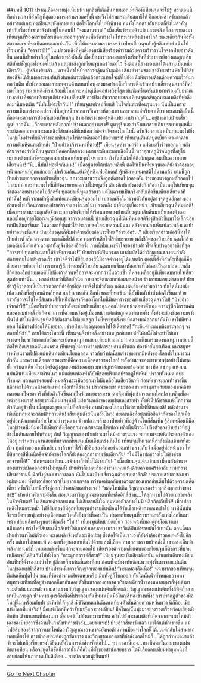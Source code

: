 ##บทที่ 1011 ปราณเลือดพวยพุ่งเทียมฟ้า
ทุกสิ่งที่เกิดขึ้นภายนอก มีหรือที่เทียนจุนจะไม่รู้ ทว่าตอนนี้คือช่วงเวลาที่สำคัญที่สุดของการผสานรวมครั้งนี้ เขาจึงไม่สามารถเสียสมาธิได้ อีกอย่างสำหรับเขาแล้ว อย่าว่าแต่เกาะทงเทียนจะพังทลายเลย ต่อให้โลกทั้งใบพังพินาศ คนทั้งโลกตายกันหมดก็ยังไม่สำคัญเท่ากับเรื่องที่เขากำลังทำอยู่ในตอนนี้!
“จงผสานรวม!” เมื่อเห็นว่ารอบด้านมีเปลวเพลิงเยื้องกรายลงมา เทียนจุนที่ร้องคำรามก็ระเบิดตบะออกทุกด้านเพื่อขัดขวางไม่ให้ทะเลเพลิงเข้ามาใกล้ ขณะเดียวกันมือทั้งสองของเขาก็ระเบิดตบะออกเช่นกัน เพื่อให้การผสานรวมระหว่างป๋ายเสี่ยวฉุนกับตู้หลิงเฟยดำเนินไปเร็วมากขึ้น
“อาจารย์!!” ในเปลวเพลิงที่พุ่งดิ่งลงมามีเสียงร้องคำรามด้วยความร้าวรานใจจากป๋ายฮ่าวดังขึ้น ตอนนี้ป๋ายฮ่าวก็อยู่ในเปลวเพลิงผืนนี้ เมื่อเยื้องกรายลงมาเขาจึงเห็นทันทีว่าอาจารย์ของตนสูญเสียสติสัมปชัญญะทั้งหมดไปแล้ว และกำลังถูกเทียนจุนกดร่างเอาไว้ ซึ่งตอนนี้ร่างของเขาได้ผสานเป็นหนึ่งเดียวกับ...ตู้หลิงเฟยแล้ว...
ภาพนี้ทำให้ป๋ายฮ่าวคลุ้มคลั่งสุดขีด เสียงคำรามของเขาดังสะท้านฟ้า ไฟยี่สิบสองสีจึงได้รับผลกระทบทันที มันพลันระเบิดแล้วกระแทกโจมตีไปยังผนังหินรอบด้านด้วยความเร็วที่มากกว่าเดิม ทั้งยังหลอมละลายเพดานด้านบนเพื่อพุ่งลงมาอย่างเต็มที่
ตรงดิ่งเข้าหาป๋ายเสี่ยวฉุนจากสี่ทิศ!
มองไกลๆ ทะเลเพลิงที่รายล้อมนี้โหมกระหน่ำดุเดือดอย่างถึงที่สุด มันซัดครืนครั่นเข้ามาพร้อมกับปราณบางอย่างที่ขนาดเทียนจุนก็ยังหน้าเปลี่ยนสี!
การป้องกันจากตบะของเทียนจุนกลับถูกทะเลเพลิงที่พุ่งดิ่งลงมานี้มองเมิน
“นี่มันไฟอะไรกัน!!” เทียนจุนหน้าเปลี่ยนสี ในใจสั่นสะเทือนรุนแรง นั่นเป็นเพราะความแข็งแกร่งของเปลวไฟนี้อยู่เหนือจากการวิเคราะห์ของเขา
และเวลาแค่พริบตาเดียว ทะเลเพลิงผืนนี้ก็ลอดทะลวงการป้องกันของเทียนจุน ข้ามผ่านร่างของตู้หลิงเฟย มาปรากฏตัว...อยู่ข้างกายป๋ายเสี่ยวฉุน!
จากนั้น...ก็กระแทกพลังออกไปข้างนอกอย่างแรง!!
ตูมๆๆ!
พละกำลังมหาศาลเกินบรรยายขุมหนึ่งระเบิดออกมาจากทะเลเพลิงยี่สิบสองสีที่เหนือกว่าขีดจำกัดของโลกใบนี้ ครั้นจึงกลายมาเป็นกำแพงไฟยิ่งใหญ่มโหฬารที่ผลักร่างของเทียนจุนให้กระเด็นออกไปอย่างแรง!
เทียนจุนสีหน้าบูดเบี้ยว ดวงตาฉายความอำมหิตและบ้าคลั่ง
“ป๋ายฮ่าว เจ้ารนหาที่ตาย!!” เทียนจุนคำรามกร้าว แผ่ตบะทั้งร่างออกมา พลังอำนาจของว่าที่เทียนจุนระเบิดออกโดยตรง หมายจะดับทะเลเพลิงผืนนี้ ทว่าอุณหภูมิร้อนสูงที่อยู่ในทะเลเพลิงกลับซัดระอุออกมา ทำเอาเทียนจุนใจหายวาบ ถึงขั้นสัมผัสได้ถึงวิกฤตความเป็นความตายเสี้ยวหนึ่ง!
“นี่...นี่มันไฟอะไรกันแน่!” เมื่ออยู่ภายใต้เปลวเพลิงนี้ ต่อให้เป็นเทียนจุนเองก็ยังจำต้องถอยหนี และคนที่ถูกผลักออกไปพร้อมกัน...ยังมีตู้หลิงเฟยอีกคน!
ตู้หลิงเฟยหมดสติไปนานแล้ว ยามนี้ถูกป๋ายฮ่าวแยกออกจากป๋ายเสี่ยวฉุน สภาวะผสานรวมจึงถูกตัดขาดไปกลางคัน ร่างของนางถูกผลักออกไปไกลมาก!
และกำแพงไฟนี้ก็ยังคงขยายออกไปไม่หยุดยั้ง เสียงอึกทึกยังคงดังกึกก้อง เป็นเหตุให้เทียนจุนจำต้องถอยห่างออกไปอีกครั้ง ทุกอย่างนี้พูดแล้วยาว แต่ในความเป็นจริงกลับเกิดขึ้นเพียงเสี้ยวนาทีเท่านั้น!
หลังจากผลักตู้หลิงเฟยและเทียนจุนออกไป เปลวเพลิงก็มารวมตัวกันอยู่ตรงจุดศูนย์กลางของกำแพงไฟ เรือนกายของป๋ายฮ่าวจำแลงขึ้นมาในเปลวเพลิง มายืนอยู่เบื้องหน้า...ป๋ายเสี่ยวฉุนที่หมดสติ!
เมื่อการผสานรวมถูกขัดจังหวะกลางคันจึงทำให้เรือนกายของป๋ายเสี่ยวฉุนกลับคืนมาเป็นของตัวเอง และเมื่ออยู่ภายใต้อุณหภูมิร้อนสูงจากรอบด้านนี้ ป๋ายเสี่ยวฉุนที่เดิมทีหมดสติจึงรู้สึกตัวขึ้นมาได้เล็กน้อย
เขาฝืนลืมตาขึ้นมา ในดวงตาที่ขุ่นมัวไร้ประกายสดใสฉายความมึนงง หลังจากมองเห็นเปลวเพลิงและป๋ายฮ่าวอย่างชัดเจน ป๋ายเสี่ยวฉุนก็พึมพำด้วยเสียงอ่อนระโหย
“ฮ่าวเอ๋อร์...”
เสียงเรียกฮ่าวเอ๋อร์นี้ทำให้ป๋ายฮ่าวตัวสั่น ดวงตาของเขาเต็มไปด้วยความเศร้าเสียใจไร้คำบรรยาย พลังชีวิตของป๋ายเสี่ยวฉุนใกล้จะมอดดับเต็มทีแล้ว ดวงตาทั้งคู่จึงปิดลงอีกครั้ง ภาพนี้ทิ่มแทงหัวใจของป๋ายฮ่าวให้เจ็บปวดอย่างถึงที่สุด
“อาจารย์ ทุกอย่างมอบให้ข้าจัดการเอง!” ป๋ายฮ่าวกัดฟันกรอด เขาสัมผัสได้ว่าวิญญาณของตนกำลังสลายหายไปอย่างรวดเร็ว เข้าใจดีว่าไฟยี่สิบสองสีนี้มิอาจดำรงอยู่ได้นานนัก
ตอนนี้สิ่งที่สำคัญที่สุดก็คือช่วยอาจารย์ออกไป เพราะเขารู้สึกว่าตอนนี้ป๋ายเสี่ยวฉุนบาดเจ็บสาหัสอย่างที่ไม่เคยเป็นมาก่อน...พลังชีวิตของอีกฝ่ายมอดดับไปถึงเก้าส่วนหรืออาจจะมากกว่านั้นด้วยซ้ำ
ที่หลงเหลืออยู่มีเพียงลมหายใจเสี้ยวสุดท้ายเท่านั้น...
หากล่าช้ากว่านี้อีกสักนิด กายและจิตของเขาย่อมมอดม้วย ร่างกายมลายเต๋าสลาย!
ป๋ายฮ่าวรู้ดีว่าตอนนี้เป็นช่วงเวลาที่สำคัญที่สุด เขาจึงไม่มัวลังเล พลันแผดเสียงคำรามกร้าว ทันใดนั้นผนังเปลวเพลิงที่อยู่รอบด้านก็หดสวบเข้ามาหากัน อีกทั้งขณะที่หดเข้ามานี้ยังมีพลังนำส่งก่อตัวขึ้นมาด้วย
ราวกับว่าจะใช้ไฟยี่สิบสองสีที่เหนือขีดจำกัดของโลกใบนี้ฝืนพาร่างของป๋ายเสี่ยวฉุนจากไป!
“ป๋ายฮ่าว เจ้ากล้ารึ!!” เมื่อเห็นว่าป๋ายฮ่าวกำลังจะช่วยป๋ายเสี่ยวฉุนออกไปต่อหน้าต่อตาตัวเอง ความรู้สึกโกรธแค้นและความบ้าคลั่งที่เกิดจากการที่ความหวังอยู่เบื้องหน้า แต่กลับถูกคนทำลายทิ้ง ทั้งยังจะช่วงชิงความหวังนั้นไป ทำให้เทียนจุนที่สติวิปลาสจนไม่แยแสลูก ไม่ยี่หระทุกสิ่งระเบิดอารมณ์ออกมาทันที
เขาไม่มีทางยอม ไม่มีทางปล่อยให้ป๋ายฮ่าว...ช่วยป๋ายเสี่ยวฉุนออกไปได้เด็ดขาด!
“กะอีแค่ทะเลเพลิงกระจอกๆ จงสลายให้ข้า!”
ภายใต้แรงโทสะนี้ เทียนจุนจึงบ้าคลั่งอย่างสมบูรณ์แบบ ต่อให้ผนังไฟจะทำให้เขาหวาดหวั่น ทว่าเขากลับยังคงระเบิดพลานุภาพสยบเทียมฟ้าออกมา! ความแข็งแกร่งของพลานุภาพสยบนี้ก่อให้เกิดแรงกดดันมหาศาล เป็นเหตุให้ความว่างเปล่ารอบด้านปริแตก ท้องฟ้าสั่นสะเทือน มหาสมุทรทงเทียนรวมไปถึงแผ่นดินทงเทียนโยกคลอน
ราวกับว่าบัดนี้บนร่างของเขามีพลังของโลกทั้งใบมารวมตัวกัน และความเดือดดาลของเขาก็คือความเดือดดาลของโลก!
พลังอำนาจของเขาพวยพุ่งอย่างไม่หยุดยั้ง พริบตาเดียวก็ระเบิดขีดสูงสุดของพลังออกมา มหาสมุทรด้านนอกร้องคำราม เทือกเขาทุกแห่งบนแผ่นดินทงเทียนสะท้านไหว แม้แต่บนท้องฟ้าก็ยังมีรอยปริแตกปรากฏให้เห็น!
ปราณทั้งหมด ตบะทั้งหมด พลานุภาพสยบทั้งหมดล้วนระเบิดออกมาไม่มีเหลือในเสี้ยววินาที ก่อนที่เขาจะยกเท้าขวาขึ้นแล้วเตะไปด้านหน้าอย่างแรง!
เมื่อเท้านี้ร่วงลง ปราณของเขา ตบะของเขา พลานุภาพสยบของเขาคล้ายกลายมาเป็นของจริงที่ก่อตัวกันขึ้นมาเป็นร่างกายธรรมขนาดมหึมาที่พุ่งเข้ากระแทกใส่เปลวเพลิงเบื้องหน้าอย่างแรง!
กายธรรมนี้แผ่แสงห้าสี แฝงเร้นพลังของลมฝนและสายฟ้า ทั้งยังมีปณิธานแห่งโลกรวมตัวกันอยู่ข้างใน เมื่อบุกตะลุยออกไปก็คล้ายดึงเอาพลังของโลกมาใช้กำราบไฟยี่สิบสองสี!
พลังอำนาจเช่นนี้มากพอจะถล่มฟ้าทลายดิน!
เสียงตูมดังสนั่นหวั่นไหว!
ทะเลเพลิงที่อยู่เหนือขีดจำกัดของโลกเมื่ออยู่ต่อหน้าเขากลับส่ายไหวอย่างรุนแรง ร่างเปลวเพลิงของป๋ายฮ่าวที่อยู่ด้านในก็สั่นเทิ้ม รู้สึกเหมือนมีมือใหญ่ข้างหนึ่งที่มองไม่เห็นกำลังเงื้อออกมาหมายจะตบให้เปลวเพลิงผืนนี้รวมไปถึงตัวของป๋ายฮ่าวที่อยู่ข้างในดับสลายไปพร้อมๆ กัน!
วิญญาณของป๋ายฮ่าวเผาไหม้อย่างรุนแรง พยายามจะหยัดประคองตัวเองให้อยู่ ทว่าพลานุภาพสยบที่มาจากเทียนจุนนั้นแข็งแกร่งเกินไป เทียนจุนในเวลานี้กำลังเดินเข้ามาทีละก้าว ทุกก้าวของเขาที่เหยียบลงล้วนทำให้ไฟยี่สิบสองสีถอยร่นออกห่าง ราวกับว่าเมื่ออยู่ต่อหน้าเขา ไฟยี่สิบสองสีที่เหนือขีดจำกัดของโลกก็ยังต้องถูกกำราบเช่นเดียวกัน!
“ไม่มีใครขัดขวางไม่ให้ข้าช่วยอาจารย์ได้!”
“นักพรตทงเทียน...เจ้าเองก็ทำไม่ได้เช่นกัน!!” เมื่อเทียนจุนเดินเข้ามา เมื่อพลังอำนาจของเขาระเบิดออกอย่างไม่หยุดยั้ง ป๋ายฮ่าวก็แผดเสียงคำรามแหบแห้งด้วยความเศร้าอาลัย ท่ามกลางเสียงคำรามนี้ มือทั้งคู่ของเขากางออก หันไปมองป๋ายเสี่ยวฉุนด้วยสายตาลึกล้ำ ประกายสายตาของเขาหม่นหมอง ทั้งยังอาลัยอาวรณ์ไม่ยากแยกจาก ทว่าพอหันกลับมาดวงตาของเขากลับเต็มไปด้วยความเด็ดเดี่ยว ครั้นจึงโบกมือทั้งคู่ออกไปรอบด้านอย่างแรง!!
“มอดไหม้เถิด วิญญาณของข้า ทุกสิ่งทุกอย่างของข้า!!” ป๋ายฮ่าวหัวเราะดังลั่น ก่อนจะเผาวิญญาณของตนที่เหลืออีกสี่ส่วน...ให้ลุกท่วมไปด้วยเปลวเพลิงในชั่วพริบตา!
ไม่เสียดายค่าตอบแทน ไม่เสียดายสิ่งใด ทุ่มหมดตัวอย่างไม่มีเหลือกักเก็บไว้!!
เมื่อเปลวเพลิงโหมกระหน่ำ ไฟยี่สิบสองสีที่ถูกเทียนจุนกำราบก็เหมือนได้รับเชื้อเพลิงกรอกเทเข้าไป นาทีนั้นมันจึงระเบิดพวยพุ่งอย่างดุเดือดและบ้าคลั่งยิ่งกว่าที่เคยเป็น ทำเอาเทียนจุนที่รวบรวมพลังแห่งโลกขึ้นมาหน้าเปลี่ยนสีอย่างรุนแรงอีกครั้ง
“ไม่!!” เทียนจุนสีหน้าบิดเบี้ยว ก่อนหน้านี้มองดูเหมือนว่าเขาแข็งแกร่ง ทว่าไฟยี่สิบสองนี้กลับทำให้เขากริ่งเกรงอย่างมาก เขาก็แค่ฝืนกำราบมันไว้เท่านั้น ตอนนี้พอป๋ายฮ่าวเผาไหม้ตัวเอง ทะเลเพลิงจึงพลันระเบิดปะทุ ซึ่งต่อให้เป็นเขาเองก็ยังจำต้องก้าวถอยหลังไปอีกครั้ง
แต่เขาไม่ยอมแพ้ ดวงตาทั้งคู่ของเขาเต็มไปด้วยแสงสีเลือด ท่ามกลางความบ้าคลั่งนี้ เขามองเห็นว่าพลังการนำส่งในทะเลเพลิงเริ่มแผ่กระจายออกไป เสียงร้องคำรามคลั่งแค้นของเทียนจุนก็ดังกระหึ่มจนเหมือนจะได้ยินกันไปทั้งโลก
“กระดูกสวรรค์สี่สาย!” เทียนจุนตะเบ็งเสียงดังสนั่น ครั้นแผ่นดินทงเทียนอันเป็นที่ตั้งของแม่น้ำใหญ่สี่สายก็พากันสั่นสะเทือน ก่อนที่จะมีเงาทับซ้อนพวยพุ่งขึ้นมาจากแผ่นดินใหญ่ของแม่น้ำสี่สาย ปานประหนึ่งดวงวิญญาณของแผ่นดิน!
“ทะเลทองคือเนื้อ!” หน้าผากของเทียนจุนมีเส้นเอ็นปูดโปน ขณะที่ร้องคำรามเสียงแหบเครือ มือทั้งคู่ก็โบกออก ทันใดนั้นน้ำทั้งหมดของมหาสมุทรทงเทียนที่อยู่ข้างนอกก็พากันลอยตัวขึ้นมากลางอากาศ พริบตาเดียวน้ำของมหาสมุทรก็พุ่งเข้ามารวมตัวกัน และหลังจากผสานรวมกับวิญญาณของแผ่นดินสี่ทิศแล้ว วิญญาณของแผ่นดินทั้งสี่ทิศก็กลายมาเป็นกระดูก น้ำมหาสมุทรคือเนื้อที่ประกอบกันขึ้นมาเป็นมือใหญ่สีทองข้างหนึ่ง!
การปรากฏตัวของมือใหญ่นี้มาพร้อมกับปราณที่ทำให้ทุกสิ่งมีชีวิตบนแผ่นดินทงเทียนตัวสั่นด้วยความหวั่นผวา นี่ก็คือ...มือแห่งโลกที่แท้จริง!!
มือแห่งโลกที่คว้าจับมายังเกาะทงเทียน!
มือใหญ่นั้นพุ่งมาอย่างรวดเร็วพร้อมเสียงดังอึกทึก เข้ามาแทนที่ท้องนภา เอื้อมคว้าไปยังเกาะทงเทียน คว้าไปยังทะเลเพลิงที่เกิดจากการเผาไหม้ตัวเองของป๋ายฮ่าวซึ่งด้านในกำลังทำการนำส่ง...อย่างแรง!!
ป๋ายฮ่าวสิ้นหวังแล้ว เขาได้แต่หัวเราะขื่น แม้ไฟยี่สิบสองสีจากการเผาไหม้ดวงวิญญาณของเขาจะยังพอต้านทานมือแห่งโลกนี้ได้...แต่กลับไม่สามารถหลบเลี่ยงได้ การนำส่งย่อมต้องถูกขัดขวาง และวิญญาณของเขาที่กำลังมอดไหม้ก็...ได้ถูกกำหนดมาแล้วว่าจะไม่เหลือเรี่ยวแรงให้ยืนหยัดในการนำส่งครั้งต่อไป...
ทว่าเวลานี้เอง...ทางทิศตะวันออกของแผ่นดินทงเทียน หรือจะพูดให้ชัดยิ่งกว่านั้นก็คือในที่ตั้งของสำนักสยบธาร ได้มีเลือดลมเทียมฟ้าขุมหนึ่งที่อาบย้อมให้นภากาศเป็นสีเลือด...
ระเบิด พวยพุ่งขึ้นมา!!


------






[Go To Next Chapter]( ./158.md)